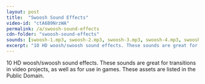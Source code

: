 ```yaml
---
layout: post
title:  "Swoosh Sound Effects"
video-id: "ctA6B9NrzWA"
permalink: /a/swoosh-sound-effects
cdn-folder: "swoosh-sound-effects"
sounds: [swoosh-1.mp3, swoosh-2.mp3, swoosh-3.mp3, swoosh-4.mp3, swoosh-5.mp3, swoosh-6.mp3, swoosh-7.mp3, swoosh-8.mp3, swoosh-9.mp3, swoosh-10.mp3]
excerpt: "10 HD woosh/swoosh sound effects. These sounds are great for transitions in video projects, as well as for use in games. These assets are listed in the Public Domain."
---
```


10 HD woosh/swoosh sound effects. These sounds are great for transitions in video projects, as well as for use in games. These assets are listed in the Public Domain.
